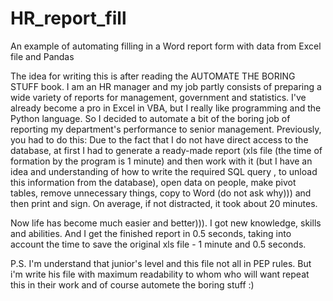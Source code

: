 # HR_report_fill
An example of automating filling in a Word report form with data from Excel file and Pandas

The idea for writing this is after reading the AUTOMATE THE BORING STUFF book.
I am an HR manager and my job partly consists of preparing a wide variety of reports for management, government and statistics.
I've already become a pro in Excel in VBA, but I really like programming and the Python language.
So I decided to automate a bit of the boring job of reporting my department's performance to senior management.
Previously, you had to do this:
Due to the fact that I do not have direct access to the database, at first I had to generate 
a ready-made report (xls file (the time of formation by the program is 1 minute) and then work with it 
(but I have an idea and understanding of how to write the required SQL query , to unload this information from the database), 
open data on people, make pivot tables, remove unnecessary things, copy to Word (do not ask why))) and then print and sign. 
On average, if not distracted, it took about 20 minutes.

Now life has become much easier and better))). 
I got new knowledge, skills and abilities. 
And I get the finished report in 0.5 seconds, taking into account the time to save the original xls file - 1 minute and 0.5 seconds.


P.S. I'm understand that junior's level and this file not all in PEP rules. 
But i'm write his file with maximum readability to whom who will want repeat this in their work
and of course automete the boring stuff  :)
